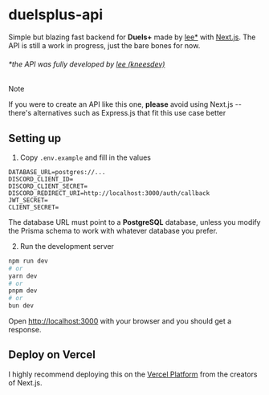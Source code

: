 # duelsplus-api
Simple but blazing fast backend for **Duels+** made by [lee*](https://github.com/kneesdev) with [Next.js](https://nextjs.org). The API is still a work in progress, just the bare bones for now.
###### *the API was fully developed by [lee (kneesdev)](https://github.com/kneesdev)

> [!NOTE]  
> If you were to create an API like this one, **please** avoid using Next.js -- there's alternatives such as Express.js that fit this use case better

## Setting up

1. Copy `.env.example` and fill in the values
```env
DATABASE_URL=postgres://...
DISCORD_CLIENT_ID=
DISCORD_CLIENT_SECRET=
DISCORD_REDIRECT_URI=http://localhost:3000/auth/callback
JWT_SECRET=
CLIENT_SECRET=
```

The database URL must point to a **PostgreSQL** database, unless you modify the Prisma schema to work with whatever database you prefer.

2. Run the development server

```bash
npm run dev
# or
yarn dev
# or
pnpm dev
# or
bun dev
```

Open [http://localhost:3000](http://localhost:3000) with your browser and you should get a response.

## Deploy on Vercel

I highly recommend deploying this on the [Vercel Platform](https://vercel.com/new) from the creators of Next.js.

